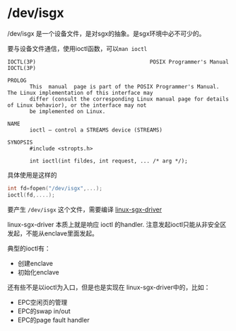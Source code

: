 # /dev/isgx

/dev/isgx 是一个设备文件，是对sgx的抽象。是sgx环境中必不可少的。

要与设备文件通信，使用ioctl函数，可以`man ioctl`

```
IOCTL(3P)                                    POSIX Programmer's Manual                                    IOCTL(3P)

PROLOG
       This  manual  page is part of the POSIX Programmer's Manual.  The Linux implementation of this interface may
       differ (consult the corresponding Linux manual page for details of Linux behavior), or the interface may not
       be implemented on Linux.

NAME
       ioctl — control a STREAMS device (STREAMS)

SYNOPSIS
       #include <stropts.h>

       int ioctl(int fildes, int request, ... /* arg */);

```

具体使用是这样的

```c
int fd=fopen("/dev/isgx",...);
ioctl(fd,....);
```

要产生 `/dev/isgx` 这个文件，需要编译 [linux-sgx-driver](https://github.com/intel/linux-sgx-driver) 

linux-sgx-driver 本质上就是响应 ioctl 的handler. 注意发起ioctl只能从非安全区发起，不能从enclave里面发起。

典型的ioctl有：

- 创建enclave
- 初始化enclave

还有些不是以ioctl为入口，但是也是实现在 linux-sgx-driver中的，比如：

- EPC空闲页的管理
- EPC的swap in/out
- EPC的page fault handler